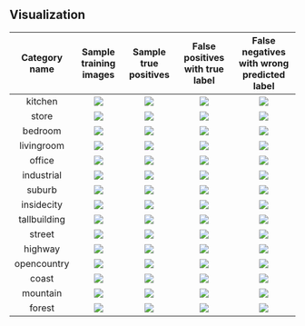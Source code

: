 ## Visualization
| Category name | Sample training images | Sample true positives | False positives with true label | False negatives with wrong predicted label |
| :-----------: | :--------------------: | :-------------------: | :-----------------------------: | :----------------------------------------: |
| kitchen | ![](thumbnails\kitchen_train_image_0001.jpg) | ![](thumbnails\kitchen_TP_image_0203.jpg) | ![](thumbnails\kitchen_FP_image_0335.jpg) | ![](thumbnails\kitchen_FN_image_0209.jpg) |
| store | ![](thumbnails\store_train_image_0001.jpg) | ![](thumbnails\store_TP_image_0312.jpg) | ![](thumbnails\store_FP_image_0338.jpg) | ![](thumbnails\store_FN_image_0313.jpg) |
| bedroom | ![](thumbnails\bedroom_train_image_0001.jpg) | ![](thumbnails\bedroom_TP_image_0207.jpg) | ![](thumbnails\bedroom_FP_image_0345.jpg) | ![](thumbnails\bedroom_FN_image_0215.jpg) |
| livingroom | ![](thumbnails\livingroom_train_image_0001.jpg) | ![](thumbnails\livingroom_TP_image_0288.jpg) | ![](thumbnails\livingroom_FP_image_0291.jpg) | ![](thumbnails\livingroom_FN_image_0287.jpg) |
| office | ![](thumbnails\office_train_image_0002.jpg) | ![](thumbnails\office_TP_image_0207.jpg) | ![](thumbnails\office_FP_image_0328.jpg) | ![](thumbnails\office_FN_image_0214.jpg) |
| industrial | ![](thumbnails\industrial_train_image_0002.jpg) | ![](thumbnails\industrial_TP_image_0309.jpg) | ![](thumbnails\industrial_FP_image_0354.jpg) | ![](thumbnails\industrial_FN_image_0311.jpg) |
| suburb | ![](thumbnails\suburb_train_image_0002.jpg) | ![](thumbnails\suburb_TP_image_0239.jpg) | ![](thumbnails\suburb_FP_image_0268.jpg) | ![](thumbnails\suburb_FN_image_0241.jpg) |
| insidecity | ![](thumbnails\insidecity_train_image_0005.jpg) | ![](thumbnails\insidecity_TP_image_0304.jpg) | ![](thumbnails\insidecity_FP_image_0348.jpg) | ![](thumbnails\insidecity_FN_image_0307.jpg) |
| tallbuilding | ![](thumbnails\tallbuilding_train_image_0010.jpg) | ![](thumbnails\tallbuilding_TP_image_0355.jpg) | ![](thumbnails\tallbuilding_FP_image_0171.jpg) | ![](thumbnails\tallbuilding_FN_image_0354.jpg) |
| street | ![](thumbnails\street_train_image_0001.jpg) | ![](thumbnails\street_TP_image_0283.jpg) | ![](thumbnails\street_FP_image_0351.jpg) | ![](thumbnails\street_FN_image_0292.jpg) |
| highway | ![](thumbnails\highway_train_image_0009.jpg) | ![](thumbnails\highway_TP_image_0240.jpg) | ![](thumbnails\highway_FP_image_0107.jpg) | ![](thumbnails\highway_FN_image_0260.jpg) |
| opencountry | ![](thumbnails\opencountry_train_image_0003.jpg) | ![](thumbnails\opencountry_TP_image_0409.jpg) | ![](thumbnails\opencountry_FP_image_0323.jpg) | ![](thumbnails\opencountry_FN_image_0410.jpg) |
| coast | ![](thumbnails\coast_train_image_0006.jpg) | ![](thumbnails\coast_TP_image_0360.jpg) | ![](thumbnails\coast_FP_image_0306.jpg) | ![](thumbnails\coast_FN_image_0359.jpg) |
| mountain | ![](thumbnails\mountain_train_image_0002.jpg) | ![](thumbnails\mountain_TP_image_0373.jpg) | ![](thumbnails\mountain_FP_image_0226.jpg) | ![](thumbnails\mountain_FN_image_0374.jpg) |
| forest | ![](thumbnails\forest_train_image_0003.jpg) | ![](thumbnails\forest_TP_image_0328.jpg) | ![](thumbnails\forest_FP_image_0292.jpg) | ![](thumbnails\forest_FN_image_0317.jpg) |

